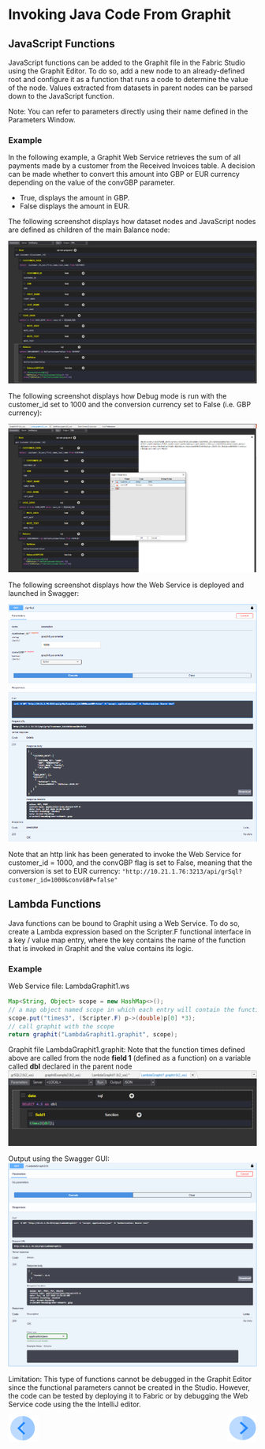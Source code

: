 # Invoking Java Code From Graphit


## JavaScript Functions
JavaScript functions can be added to the Graphit file in the Fabric Studio using the Graphit Editor. To do so, add a new node to an already-defined root and configure it as a function that runs a code to determine the value of the node. Values extracted from datasets in parent nodes can be parsed down to the JavaScript function.

Note: You can refer to parameters directly using their name defined in the Parameters Window.

### Example
In the following example, a Graphit Web Service retrieves the sum of all payments made by a customer from the Received Invoices table.
A decision can be made whether to convert this amount into GBP or EUR currency depending on the value of the convGBP parameter.

-  True, displays the amount in GBP.
-  False displays the amount in EUR.

The following screenshot displays how dataset nodes and JavaScript nodes are defined as children of the main Balance node:

![](/articles/15_web_services_and_graphit/17_Graphit/images/50_invoke_javacode_from_graphit.PNG)


The following screenshot displays how Debug mode is run with the customer_id set to 1000 and the conversion currency set to False (i.e. GBP currency):

![](/articles/15_web_services_and_graphit/17_Graphit/images/51_invoke_javacode_from_graphit.PNG)


The following screenshot displays how the Web Service is deployed and launched in Swagger:

![](/articles/15_web_services_and_graphit/17_Graphit/images/52_invoke_javacode_from_graphit.PNG)

Note that an http link has been generated to invoke the Web Service for customer_id = 1000, and the convGBP flag is set to False, meaning that the conversion is set to EUR currency: ``` "http://10.21.1.76:3213/api/grSql?customer_id=1000&convGBP=false" ```


## Lambda Functions
Java functions can be bound to Graphit using a Web Service. To do so, create a Lambda expression based on the Scripter.F functional interface in a key / value map entry, where the key contains the name of the function that is invoked in Graphit and the value contains its logic.
  
### Example

Web Service file: LambdaGraphit1.ws

```java
Map<String, Object> scope = new HashMap<>();
// a map object named scope in which each entry will contain the function's name and its logic
scope.put("times3", (Scripter.F) p->(double)p[0] *3);
// call graphit with the scope
return graphit("LambdaGraphit1.graphit", scope);
```

Graphit file LambdaGraphit1.graphit: 
Note that the function times defined above are called from the node **field 1** (defined as a function) on a variable called **dbl** declared in the parent node 
![](/articles/15_web_services_and_graphit/17_Graphit/images/52a_invoke_javacode_from_graphit.PNG)


Output using the Swagger GUI:
![](/articles/15_web_services_and_graphit/17_Graphit/images/52b_invoke_javacode_from_graphit.PNG)


Limitation:
This type of functions cannot be debugged in the Graphit Editor since the functional parameters cannot be created in the Studio. 
However, the code can be tested by deploying it to Fabric or by debugging the Web Service code using the the IntelliJ editor. 
  
 

[![Previous](/articles/images/Previous.png)](/articles/15_web_services_and_graphit/17_Graphit/07_invoking_graphit_files.md)[<img align="right" width="60" height="54" src="/articles/images/Next.png">](/articles/15_web_services_and_graphit/17_Graphit/09_invoke_graphit_from_outside_studio.md)

